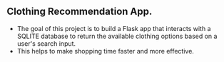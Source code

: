 ## Clothing Recommendation App.
- The goal of this project is to build a Flask app that interacts with a SQLITE database to return the available clothing options based on a user's search input.
- This helps to make shopping time faster and more effective.
